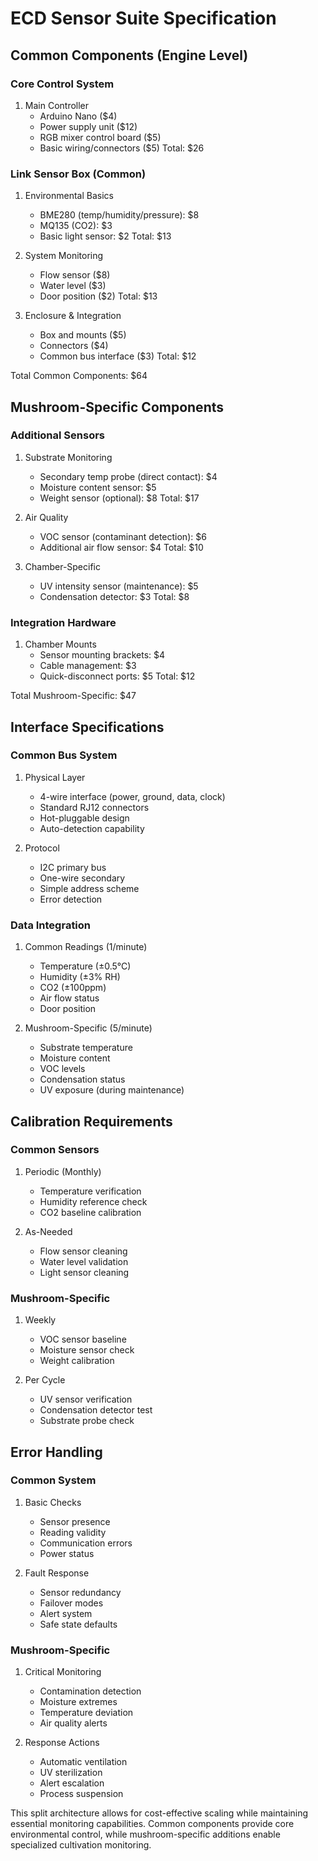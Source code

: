 # ECD Sensor Suite Specification

## Common Components (Engine Level)

### Core Control System

1. Main Controller
    - Arduino Nano ($4)
    - Power supply unit ($12)
    - RGB mixer control board ($5)
    - Basic wiring/connectors ($5)
      Total: $26

### Link Sensor Box (Common)

1. Environmental Basics
    - BME280 (temp/humidity/pressure): $8
    - MQ135 (CO2): $3
    - Basic light sensor: $2
      Total: $13

2. System Monitoring
    - Flow sensor ($8)
    - Water level ($3)
    - Door position ($2)
      Total: $13

3. Enclosure & Integration
    - Box and mounts ($5)
    - Connectors ($4)
    - Common bus interface ($3)
      Total: $12

Total Common Components: $64

## Mushroom-Specific Components

### Additional Sensors

1. Substrate Monitoring
    - Secondary temp probe (direct contact): $4
    - Moisture content sensor: $5
    - Weight sensor (optional): $8
      Total: $17

2. Air Quality
    - VOC sensor (contaminant detection): $6
    - Additional air flow sensor: $4
      Total: $10

3. Chamber-Specific
    - UV intensity sensor (maintenance): $5
    - Condensation detector: $3
      Total: $8

### Integration Hardware

1. Chamber Mounts
    - Sensor mounting brackets: $4
    - Cable management: $3
    - Quick-disconnect ports: $5
      Total: $12

Total Mushroom-Specific: $47

## Interface Specifications

### Common Bus System

1. Physical Layer
    - 4-wire interface (power, ground, data, clock)
    - Standard RJ12 connectors
    - Hot-pluggable design
    - Auto-detection capability

2. Protocol
    - I2C primary bus
    - One-wire secondary
    - Simple address scheme
    - Error detection

### Data Integration

1. Common Readings (1/minute)
    - Temperature (±0.5°C)
    - Humidity (±3% RH)
    - CO2 (±100ppm)
    - Air flow status
    - Door position

2. Mushroom-Specific (5/minute)
    - Substrate temperature
    - Moisture content
    - VOC levels
    - Condensation status
    - UV exposure (during maintenance)

## Calibration Requirements

### Common Sensors

1. Periodic (Monthly)
    - Temperature verification
    - Humidity reference check
    - CO2 baseline calibration

2. As-Needed
    - Flow sensor cleaning
    - Water level validation
    - Light sensor cleaning

### Mushroom-Specific

1. Weekly
    - VOC sensor baseline
    - Moisture sensor check
    - Weight calibration

2. Per Cycle
    - UV sensor verification
    - Condensation detector test
    - Substrate probe check

## Error Handling

### Common System

1. Basic Checks
    - Sensor presence
    - Reading validity
    - Communication errors
    - Power status

2. Fault Response
    - Sensor redundancy
    - Failover modes
    - Alert system
    - Safe state defaults

### Mushroom-Specific

1. Critical Monitoring
    - Contamination detection
    - Moisture extremes
    - Temperature deviation
    - Air quality alerts

2. Response Actions
    - Automatic ventilation
    - UV sterilization
    - Alert escalation
    - Process suspension

This split architecture allows for cost-effective scaling while maintaining essential monitoring capabilities. Common
components provide core environmental control, while mushroom-specific additions enable specialized cultivation
monitoring.